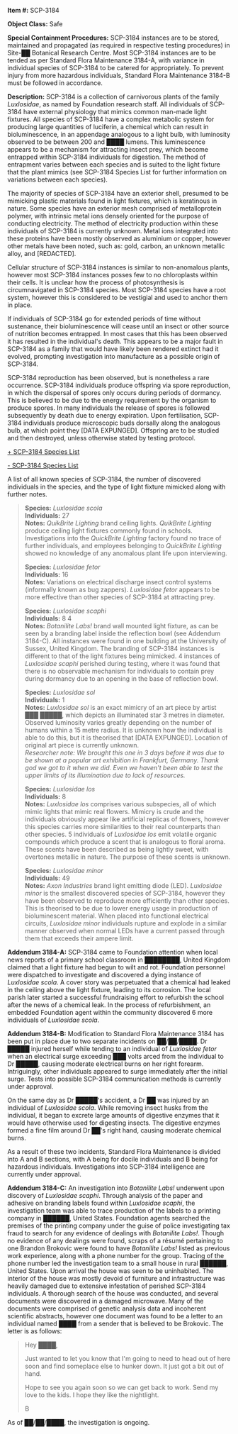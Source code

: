 **Item #:** SCP-3184

**Object Class:** Safe

**Special Containment Procedures:** SCP-3184 instances are to be stored, maintained and propagated (as required in respective testing procedures) in Site-██ Botanical Research Centre. Most SCP-3184 instances are to be tended as per Standard Flora Maintenance 3184-A, with variance in individual species of SCP-3184 to be catered for appropriately. To prevent injury from more hazardous individuals, Standard Flora Maintenance 3184-B must be followed in accordance.

**Description:** SCP-3184 is a collection of carnivorous plants of the family _Luxlosidae_, as named by Foundation research staff. All individuals of SCP-3184 have external physiology that mimics common man-made light fixtures. All species of SCP-3184 have a complex metabolic system for producing large quantities of luciferin, a chemical which can result in bioluminescence, in an appendage analogous to a light bulb, with luminosity observed to be between 200 and ████ lumens. This luminescence appears to be a mechanism for attracting insect prey, which become entrapped within SCP-3184 individuals for digestion. The method of entrapment varies between each species and is suited to the light fixture that the plant mimics (see SCP-3184 Species List for further information on variations between each species).

The majority of species of SCP-3184 have an exterior shell, presumed to be mimicking plastic materials found in light fixtures, which is keratinous in nature. Some species have an exterior mesh comprised of metalloprotein polymer, with intrinsic metal ions densely oriented for the purpose of conducting electricity. The method of electricity production within these individuals of SCP-3184 is currently unknown. Metal ions integrated into these proteins have been mostly observed as aluminium or copper, however other metals have been noted, such as: gold, carbon, an unknown metallic alloy, and \[REDACTED\].

Cellular structure of SCP-3184 instances is similar to non-anomalous plants, however most SCP-3184 instances posses few to no chloroplasts within their cells. It is unclear how the process of photosynthesis is circumnavigated in SCP-3184 species. Most SCP-3184 species have a root system, however this is considered to be vestigial and used to anchor them in place.

If individuals of SCP-3184 go for extended periods of time without sustenance, their bioluminescence will cease until an insect or other source of nutrition becomes entrapped. In most cases that this has been observed it has resulted in the individual's death. This appears to be a major fault in SCP-3184 as a family that would have likely been rendered extinct had it evolved, prompting investigation into manufacture as a possible origin of SCP-3184.

SCP-3184 reproduction has been observed, but is nonetheless a rare occurrence. SCP-3184 individuals produce offspring via spore reproduction, in which the dispersal of spores only occurs during periods of dormancy. This is believed to be due to the energy requirement by the organism to produce spores. In many individuals the release of spores is followed subsequently by death due to energy expiration. Upon fertilisation, SCP-3184 individuals produce microscopic buds dorsally along the analogous bulb, at which point they \[DATA EXPUNGED\]. Offspring are to be studied and then destroyed, unless otherwise stated by testing protocol.

[+ SCP-3184 Species List](javascript:;)

[\- SCP-3184 Species List](javascript:;)

A list of all known species of SCP-3184, the number of discovered individuals in the species, and the type of light fixture mimicked along with further notes.

> **Species:** _Luxlosidae scola_  
> **Individuals:** 27  
> **Notes:** _QuikBrite Lighting_ brand ceiling lights. _QuikBrite Lighting_ produce ceiling light fixtures commonly found in schools. Investigations into the _QuickBrite Lighting_ factory found no trace of further individuals, and employees belonging to _QuickBrite Lighting_ showed no knowledge of any anomalous plant life upon interviewing.
> 
> **Species:** _Luxlosidae fetor_  
> **Individuals:** 16  
> **Notes:** Variations on electrical discharge insect control systems (informally known as bug zappers). _Luxlosidae fetor_ appears to be more effective than other species of SCP-3184 at attracting prey.
> 
> **Species:** _Luxlosidae scaphi_  
> **Individuals:** 8 4  
> **Notes:** _Botanilite Labs!_ brand wall mounted light fixture, as can be seen by a branding label inside the reflection bowl (see Addendum 3184-C). All instances were found in one building at the University of Sussex, United Kingdom. The branding of SCP-3184 instances is different to that of the light fixtures being mimicked. 4 instances of _Luxlosidae scaphi_ perished during testing, where it was found that there is no observable mechanism for individuals to contain prey during dormancy due to an opening in the base of reflection bowl.
> 
> **Species:** _Luxlosidae sol_  
> **Individuals:** 1  
> **Notes:** _Luxlosidae sol_ is an exact mimicry of an art piece by artist ███ █████, which depicts an illuminated star 3 metres in diameter. Observed luminosity varies greatly depending on the number of humans within a 15 metre radius. It is unknown how the individual is able to do this, but it is theorised that \[DATA EXPUNGED\]. Location of original art piece is currently unknown.  
> _Researcher note: We brought this one in 3 days before it was due to be shown at a popular art exhibition in Frankfurt, Germany. Thank god we got to it when we did. Even we haven't been able to test the upper limits of its illumination due to lack of resources._
> 
> **Species:** _Luxlosidae los_  
> **Individuals:** 8  
> **Notes:** _Luxlosidae los_ comprises various subspecies, all of which mimic lights that mimic real flowers. Mimicry is crude and the individuals obviously appear like artificial replicas of flowers, however this species carries more similarities to their real counterparts than other species. 5 individuals of _Luxlosidae los_ emit volatile organic compounds which produce a scent that is analogous to floral aroma. These scents have been described as being lightly sweet, with overtones metallic in nature. The purpose of these scents is unknown.
> 
> **Species:** _Luxlosidae minor_  
> **Individuals:** 49  
> **Notes:** _Axon Industries_ brand light emitting diode (LED). _Luxlosidae minor_ is the smallest discovered species of SCP-3184, however they have been observed to reproduce more efficiently than other species. This is theorised to be due to lower energy usage in production of bioluminescent material. When placed into functional electrical circuits, _Luxlosidae minor_ individuals rupture and explode in a similar manner observed when normal LEDs have a current passed through them that exceeds their ampere limit.

**Addendum 3184-A:** SCP-3184 came to Foundation attention when local news reports of a primary school classroom in ████████, United Kingdom claimed that a light fixture had begun to wilt and rot. Foundation personnel were dispatched to investigate and discovered a dying instance of _Luxlosidae scola_. A cover story was perpetuated that a chemical had leaked in the ceiling above the light fixture, leading to its corrosion. The local parish later started a successful frundraising effort to refurbish the school after the news of a chemical leak. In the process of refurbishment, an embedded Foundation agent within the community discovered 6 more individuals of _Luxlosidae scola_.

**Addendum 3184-B:** Modification to Standard Flora Maintenance 3184 has been put in place due to two separate incidents on ██/██/████. Dr █████ injured herself while tending to an individual of _Luxlosidae fetor_ when an electrical surge exceeding ███ volts arced from the individual to Dr █████, causing moderate electrical burns on her right forearm. Intriguingly, other individuals appeared to surge immediately after the initial surge. Tests into possible SCP-3184 communication methods is currently under approval.

On the same day as Dr █████'s accident, a Dr ██ was injured by an individual of _Luxlosidae scola_. While removing insect husks from the individual, it began to excrete large amounts of digestive enzymes that it would have otherwise used for digesting insects. The digestive enzymes formed a fine film around Dr ██'s right hand, causing moderate chemical burns.

As a result of these two incidents, Standard Flora Maintenance is divided into A and B sections, with A being for docile individuals and B being for hazardous individuals. Investigations into SCP-3184 intelligence are currently under approval.

**Addendum 3184-C:** An investigation into _Botanilite Labs!_ underwent upon discovery of _Luxlosidae scaphi_. Through analysis of the paper and adhesive on branding labels found within _Luxlosidae scaphi_, the investigation team was able to trace production of the labels to a printing company in ██████, United States. Foundation agents searched the premises of the printing company under the guise of police investigating tax fraud to search for any evidence of dealings with _Botanilite Labs!_. Though no evidence of any dealings were found, scraps of a résumé pertaining to one Brandon Brokovic were found to have _Botanilite Labs!_ listed as previous work experience, along with a phone number for the group. Tracing of the phone number led the investigation team to a small house in rural ██████, United States. Upon arrival the house was seen to be uninhabited. The interior of the house was mostly devoid of furniture and infrastructure was heavily damaged due to extensive infestation of perished SCP-3184 individuals. A thorough search of the house was conducted, and several documents were discovered in a damaged microwave. Many of the documents were comprised of genetic analysis data and incoherent scientific abstracts, however one document was found to be a letter to an individual named ████ from a sender that is believed to be Brokovic. The letter is as follows:

> Hey ████,
> 
> Just wanted to let you know that I'm going to need to head out of here soon and find someplace else to hunker down. It just got a bit out of hand.
> 
> Hope to see you again soon so we can get back to work. Send my love to the kids. I hope they like the nightlight.
> 
> B

As of ██/██/████, the investigation is ongoing.
